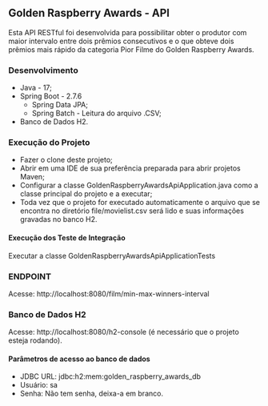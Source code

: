 ## Golden Raspberry Awards - API

Esta API RESTful foi desenvolvida para possibilitar obter o produtor com maior intervalo entre dois prêmios consecutivos e o que
obteve dois prêmios mais rápido da categoria Pior Filme do Golden Raspberry Awards.

### Desenvolvimento
* Java - 17;
* Spring Boot - 2.7.6
  * Spring Data JPA; 
  * Spring Batch - Leitura do arquivo .CSV;
* Banco de Dados H2.

### Execução do Projeto
* Fazer o clone deste projeto;
* Abrir em uma IDE de sua preferência preparada para abrir projetos Maven;
* Configurar a classe GoldenRaspberryAwardsApiApplication.java como a classe principal do projeto e a executar;
* Toda vez que o projeto for executado automaticamente o arquivo que se encontra no diretório file/movielist.csv será lido e suas informações gravadas no banco H2.

#### Execução dos Teste de Integração
Executar a classe GoldenRaspberryAwardsApiApplicationTests

### ENDPOINT
Acesse: http://localhost:8080/film/min-max-winners-interval

### Banco de Dados H2
Acesse: http://localhost:8080/h2-console (é necessário que o projeto esteja rodando).

#### Parâmetros de acesso ao banco de dados
* JDBC URL: jdbc:h2:mem:golden_raspberry_awards_db 
* Usuário: sa
* Senha: Não tem senha, deixa-a em branco.